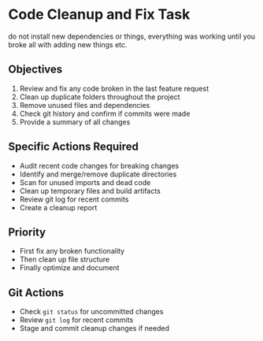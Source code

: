# Code Cleanup and Fix Task

do not install new dependencies or things, everything was working until you broke all with adding new things etc.

## Objectives
1. Review and fix any code broken in the last feature request
2. Clean up duplicate folders throughout the project
3. Remove unused files and dependencies
4. Check git history and confirm if commits were made
5. Provide a summary of all changes

## Specific Actions Required
- Audit recent code changes for breaking changes
- Identify and merge/remove duplicate directories
- Scan for unused imports and dead code
- Clean up temporary files and build artifacts
- Review git log for recent commits
- Create a cleanup report

## Priority
- First fix any broken functionality
- Then clean up file structure
- Finally optimize and document

## Git Actions
- Check `git status` for uncommitted changes
- Review `git log` for recent commits
- Stage and commit cleanup changes if needed
